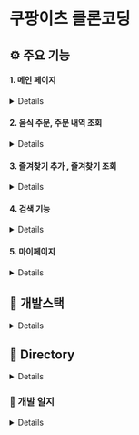 # 쿠팡이츠 클론코딩

## ⚙️ 주요 기능

#### 1. 메인 페이지

<details>

|                                                  ✔ 카테고리 검색                                                   |                                                 ✔ 프랜차이즈 검색                                                  |                                                   ✔ 기능별 정렬                                                    |
| :----------------------------------------------------------------------------------------------------------------: | :----------------------------------------------------------------------------------------------------------------: | :----------------------------------------------------------------------------------------------------------------: |
| <img src="https://user-images.githubusercontent.com/59330828/109375857-60278e80-7903-11eb-8f1e-a62acc758ec4.gif"/> | <img src="https://user-images.githubusercontent.com/59330828/109375859-69b0f680-7903-11eb-872b-7041c701062b.gif"/> | <img src="https://user-images.githubusercontent.com/59330828/109375863-73d2f500-7903-11eb-8d56-c0694570ea0d.gif"/> |

---

</details>

#### 2. 음식 주문, 주문 내역 조회

<details>

|                                                  ✔ 메뉴 메뉴 선택                                                  |                                               ✔ 장바구니 - 주문내역                                                |
| :----------------------------------------------------------------------------------------------------------------: | :----------------------------------------------------------------------------------------------------------------: |
| <img src="https://user-images.githubusercontent.com/59330828/109376493-2d33c980-7908-11eb-8688-b5d779e6677f.gif"/> | <img src="https://user-images.githubusercontent.com/59330828/109376856-a6342080-790a-11eb-9816-91bd11c65b4e.gif"/> |

---

</details>

#### 3. 즐겨찾기 추가 , 즐겨찾기 조회

<details>

|                                               ✔ 즐겨찾기 추가 · 조회                                               |
| :----------------------------------------------------------------------------------------------------------------: |
| <img src="https://user-images.githubusercontent.com/59330828/109377041-feb7ed80-790b-11eb-93aa-e30510e771bc.gif"/> |

---

</details>

#### 4. 검색 기능

<details>

|                                                    ✔ 검색 기능                                                     |
| :----------------------------------------------------------------------------------------------------------------: |
| <img src="https://user-images.githubusercontent.com/59330828/110119867-b020bc80-7dff-11eb-913a-bd786fcae061.gif"/> |

---

</details>

#### 5. 마이페이지

<details>

|                                      ✔ 마이페이지 - 주소, 즐겨찾기, 로그아웃                                       |
| :----------------------------------------------------------------------------------------------------------------: |
| <img src="https://user-images.githubusercontent.com/59330828/110119967-caf33100-7dff-11eb-9c11-6ddc1255be2a.gif"/> |

---

</details>

## 📘 개발스택

<details>

#### React, React Router, SCSS, Webpack & Babel

</details>

## 📁 Directory

<details>

```
📁client
├── 📁public
│   ├── 📁image
│   └── index.html
└── 📁src
    ├── App
    ├── 📁components
    ├── 📁data
    ├── 📁styles
    ├── 📁modules
    ├── 📁pages
    └── 📁images
```

  </div>
</details>

<!-- ## Deliver Service Web Version

### props와 state 만으로 구현한 react 웹 서비스 입니다.

### json 서버 : json-server ./data.json --port 4000.

### react 서버 : yarn start

### test용 아이디/비밀번호 : kkum9408@gmail.com / 123 -->

### 📄 개발 일지

<details>
- [21.01.28]

- [x] 사용할 페이지 생성, 라우팅 설정

  - react router dom 학습

- [21.01.29]

  - [x] 로그인 / 회원가입 / 로그아웃 로직 생성
  - [x] 로그인 인증이 필요한 페이지 설정
    - react router dom Redirect 기능

- [21.01.31]

  - [x] 프론트에서 사용할 임시 json server 설치, 구현
    - 서버 켜기 : json-server ./data.json --port 4000
  - [x] useEffect 이용한 data.json api fetch
    - axios, async, await 이용하여 비동기 통신
  - [x] 메인 페이지 category, franchise, sort, stores Component 구현, display

- [21.02.01]

  - [x] 음식 상세보기, 카테고리 페이지 구현

    - react router dom의 Link 이용해 파라미터로 페이지간 이동
    - history 이용해 페이지간 state 공유

  - [x] useEffect, useState 버그 원인 찾기.
    - react 리렌더링 과정 공부

- [21.02.02]

  - [x] 추천순, 배달비 기준 정렬 기능

- [21.02.03]

  - [x] 주문 기록 페이지 구현
  - 장바구니 페이지에서 결제하기를 누르는 순간 주문기록에 남도록 구현
  - [x] 영수증 모달 구현
  - [ ] 재주문 기능 구현

- [21.02.04]

  - [x] 즐겨찾기 페이지 구현
  - [x] 음식점 하트 누르면 즐겨찾기 List에 추가되는 방식
    - 선택했던 음식점 state을 이용해 기록 남기기

- [21.02.05]

  - [x] 개인 페이지 구현
    - 로그아웃 기능, 주소 관리, 즐겨찾기 기능만 구현

- [21.02.06]

  - [x] 검색 페이지 구현
    - 아무런 검색을 하지 않았을 때 카테고리 Component

- [21.02.08]
  - [x] 검색 페이지 구현(2)
    - 실시간 검색어에 맞춰 해당 음식점 display
    - UTF-8, 기능적 구현 문제로 인해 완성된 한 글자 기준으로 검색 기능 구현
- [21.02.09]

  - [x] 리뷰 페이지 구현
    - 이전에 작성 되었던 리뷰들 display

- [21.02.10]

  - [x] 다음 주소 API 사용해 주소 Component 설정.
  - [x] Component autuclose 로 인한 버그 수정.

- [21.02.11]

  - [x] 주소 추가, 삭제와 기본 주소 설정 구현

- [21.02.15]
  - [x] 하위 컴포넌트에서 중복 선언한 state 최상위 컴포넌트 App.js로 수정
  - [x] 주소 api 팝업 설정
  - [x] 기능별 로그인 인증.
  - [ ] infinity scroll 설정
- [21.02.16]

  - [x] default 주소 설정
  - [x] 다른 음식점에서 동시에 장바구니에 넣는 것 막기.

- [21.02.17 ~ ]

  - [x] react bootstrap grid system 적용
  - [x] homepage, detail, orderHistory, cary page 반응형 구현

- [21.02.19 ~]

  - 배포 과정
    - [x] CI/CD 공부
      - yml 파일, github action 용어 공부
      - workflow, jop, step, event
    - [x] github 이용해 CI 설정. github/workflows/build.yml
      - master branch에서 push 했을 때 realase branch에 build 자동화 시키기
    - [x] eslint 경고 무시 스크립트 구현

- [21.02.20]

  - [x] build 폴더 docs로 변경하는 코드
  - [x] github page 기본 path 설정
    - package.json의 homepage 속성 이용

- [21.02.21]
  - [x] release branch로 push하는 방법
  - [x] Search, Category, Profile page CSS 작업

</details>
